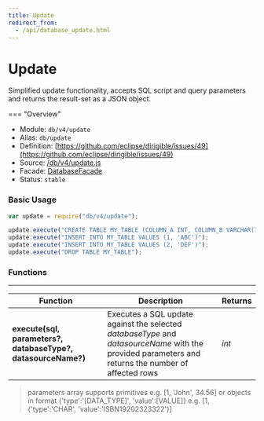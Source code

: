 ```yaml
---
title: Update
redirect_from:
  - /api/database_update.html
---
```


Update
===


Simplified update functionality, accepts SQL script and query parameters and returns the result-set as a JSON object.

=== "Overview"
- Module: `db/v4/update`
- Alias: `db/update`
- Definition: [https://github.com/eclipse/dirigible/issues/49](https://github.com/eclipse/dirigible/issues/49)
- Source: [/db/v4/update.js](https://github.com/dirigiblelabs/api-db/blob/master/db/v4/update.js)
- Facade: [DatabaseFacade](https://github.com/eclipse/dirigible/blob/master/api/api-facade/api-database/src/main/java/org/eclipse/dirigible/api/v3/db/DatabaseFacade.java)
- Status: `stable`


### Basic Usage

```javascript
var update = require("db/v4/update");

update.execute("CREATE TABLE MY_TABLE (COLUMN_A INT, COLUMN_B VARCHAR(10))");
update.execute("INSERT INTO MY_TABLE VALUES (1, 'ABC')");
update.execute("INSERT INTO MY_TABLE VALUES (2, 'DEF')");
update.execute("DROP TABLE MY_TABLE");
```


### Functions

---

Function     | Description | Returns
------------ | ----------- | --------
**execute(sql, parameters?, databaseType?, datasourceName?)**   | Executes a SQL update against the selected *databaseType* and *datasourceName* with the provided parameters and returns the number of affected rows | *int*

> parameters array supports primitives e.g. [1, 'John', 34.56] or objects in format {'type':'[DATA_TYPE]', 'value':[VALUE]} e.g. [1, {'type':'CHAR', 'value':'ISBN19202323322'}]
